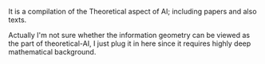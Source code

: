 It is a compilation of the Theoretical aspect of AI; including papers and also texts.

Actually I'm not sure whether the information geometry can be viewed as the part of theoretical-AI, 
I just plug it in here since it requires highly deep mathematical background.

